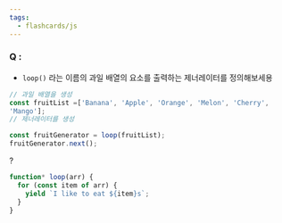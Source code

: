 ```yaml
---
tags:
  - flashcards/js
---
```

### Q : 
- `loop()` 라는 이름의 과일 배열의 요소를 출력하는 제너레이터를 정의해보세용
```js
// 과일 배열을 생성
const fruitList =['Banana', 'Apple', 'Orange', 'Melon', 'Cherry',
'Mango'];
// 제너레이터를 생성

const fruitGenerator = loop(fruitList);
fruitGenerator.next();
```
?
```js
function* loop(arr) {
  for (const item of arr) {
    yield `I like to eat ${item}s`;
  }
}
```